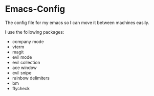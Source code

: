 # Emacs-Config
The config file for my emacs so I can move it between machines easily.

I use the following packages:
- company mode
- vterm
- magit
- evil mode
- evil collection
- ace window
- evil snipe
- rainbow delimiters
- bm
- flycheck